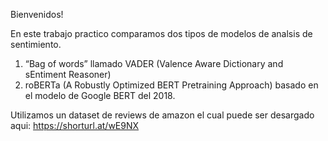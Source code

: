 Bienvenidos!

En este trabajo practico comparamos dos tipos de modelos de analsis de sentimiento.

1. “Bag of words” llamado VADER (Valence Aware Dictionary and sEntiment Reasoner)
2. roBERTa (A Robustly Optimized BERT Pretraining Approach) basado en el modelo de Google BERT del 2018.

Utilizamos un dataset de reviews de amazon el cual puede ser desargado aqui: https://shorturl.at/wE9NX

